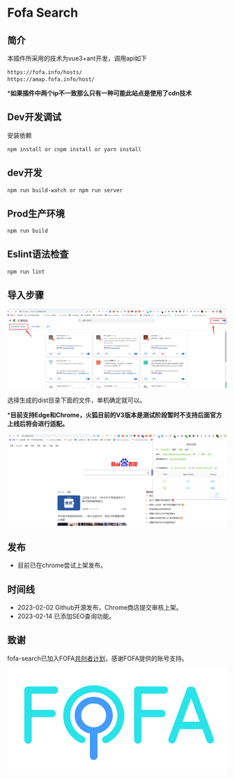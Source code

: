 # Fofa Search

## 简介

本插件所采用的技术为vue3+ant开发，调用api如下

```
https://fofa.info/hosts/
https://amap.fofa.info/host/
```

***如果插件中两个ip不一致那么只有一种可能此站点是使用了cdn技术**

## Dev开发调试

安装依赖

```bash
npm install or cnpm install or yarn install
```

## dev开发

```bash
npm run build-watch or npm run server
```

## Prod生产环境

```bash
npm run build
```

## Eslint语法检查

```bash
npm run lint
```

## 导入步骤

![image-20230202141232092](images/image-20230202141232092.png) 

选择生成的dist目录下面的文件，单机确定就可以。

***目前支持Edge和Chrome，火狐目前的V3版本是测试阶段暂时不支持后面官方上线后将会进行适配。**

![image-20230202141548827](images/image-20230202141548827.png) 

## 发布

- 目前已在chrome尝试上架发布。

## 时间线

-  2023-02-02 Github开源发布，Chrome商店提交审核上架。
-  2023-02-14 已添加SEO查询功能。

## 致谢

fofa-search已加入FOFA[共创者计划](https://fofa.info/development)，感谢FOFA提供的账号支持。

![image-20230215123103739](images/image-20230215123103739.png) 
